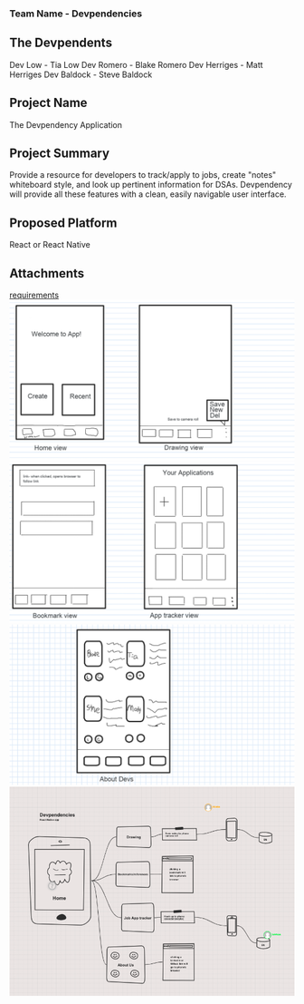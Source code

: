 ### Team Name - Devpendencies

## The Devpendents

Dev Low - Tia Low
Dev Romero - Blake Romero
Dev Herriges - Matt Herriges
Dev Baldock - Steve Baldock

## Project Name

The Devpendency Application

## Project Summary

Provide a resource for developers to track/apply to jobs, create "notes" whiteboard style, and look up pertinent information for DSAs. Devpendency will provide all these features with a clean, easily navigable user interface.

## Proposed Platform

React or React Native

## Attachments
[requirements](requirements.md)
![wireframe1](Assets/wireframe1.png)
![wireframe2](Assets/wireframe2.png)
![wireframe3](Assets/wireframe3.png)
![domain-model](Assets/uml.png)


